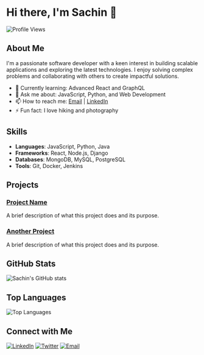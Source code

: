 # Hi there, I'm Sachin 👋

![Profile Views](https://komarev.com/ghpvc/?username=sachinabs&color=brightgreen)

## About Me

I'm a passionate software developer with a keen interest in building scalable applications and exploring the latest technologies. I enjoy solving complex problems and collaborating with others to create impactful solutions.

- 🌱 Currently learning: Advanced React and GraphQL
- 💬 Ask me about: JavaScript, Python, and Web Development
- 📫 How to reach me: [Email](mailto:sachin@gmail.com) | [LinkedIn](https://www.linkedin.com/in/sachinabs/)
- ⚡ Fun fact: I love hiking and photography

## Skills

- **Languages**: JavaScript, Python, Java
- **Frameworks**: React, Node.js, Django
- **Databases**: MongoDB, MySQL, PostgreSQL
- **Tools**: Git, Docker, Jenkins

## Projects

### [Project Name](https://github.com/sachinabs/project-name)
A brief description of what this project does and its purpose.

### [Another Project](https://github.com/sachinabs/another-project)
A brief description of what this project does and its purpose.

## GitHub Stats

![Sachin's GitHub stats](https://github-readme-stats.vercel.app/api?username=sachinabs&show_icons=true&theme=radical)

## Top Languages

![Top Languages](https://github-readme-stats.vercel.app/api/top-langs/?username=sachinabs&layout=compact&theme=radical)

## Connect with Me

[![LinkedIn](https://img.shields.io/badge/LinkedIn-blue?style=for-the-badge&logo=linkedin)](https://www.linkedin.com/in/sachinabs/)
[![Twitter](https://img.shields.io/badge/Twitter-blue?style=for-the-badge&logo=twitter)](https://twitter.com/sachinabs)
[![Email](https://img.shields.io/badge/Email-blue?style=for-the-badge&logo=gmail)](mailto:sachin@example.com)